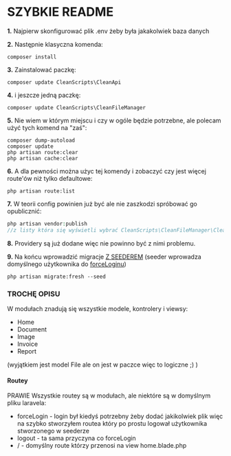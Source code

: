 # SZYBKIE README

**1.** Najpierw skonfigurować plik .env żeby była jakakolwiek baza danych

**2.** Następnie klasyczna komenda:
```
composer install
```

**3.** Zainstalować paczkę:
```
composer update CleanScripts\CleanApi
```

**4.** i jeszcze jedną paczkę:
```
composer update CleanScripts\CleanFileManager
```

**5.** Nie wiem w którym miejscu i czy w ogóle będzie potrzebne, ale polecam użyć tych komend na "zaś":
```
composer dump-autoload
composer update
php artisan route:clear
php artisan cache:clear
```

**6.** A dla pewności można użyc tej komendy i zobaczyć czy jest więcej route'ów niż tylko defaultowe:
```
php artisan route:list
```

**7.** W teorii config powinien już być ale nie zaszkodzi spróbować go opublicznić:
```php
php artisan vendor:publish
//z listy która się wyświetli wybrać CleanScripts\CleanFileManager\CleanFileManagerServiceProvider
```

**8.** Providery są już dodane więc nie powinno być z nimi problemu.

**9.** Na końcu wprowadzić migracje <ins>Z SEEDEREM</ins> (seeder wprowadza domyślnego użytkownika do [forceLoginu](#routey))
```
php artisan migrate:fresh --seed
```

### TROCHĘ OPISU
W modułach znadują się wszystkie modele, kontrolery i viewsy:
- Home
- Document
- Image
- Invoice
- Report

(wyjątkiem jest model File ale on jest w paczce więc to logiczne ;) )

#### Routey

PRAWIE Wszystkie routey są w modułach, ale niektóre są w domyślnym pliku laravela:
- forceLogin - login był kiedyś potrzebny żeby dodać jakikolwiek plik więc na szybko stworzyłem routea który po prostu logował użytkownika stworzonego w seederze
- logout - ta sama przyczyna co forceLogin
- / - domyślny route którzy przenosi na view home.blade.php